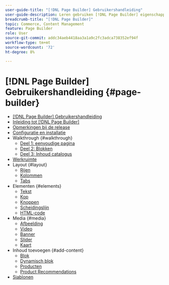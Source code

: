 ```yaml
---
user-guide-title: "[!DNL Page Builder] Gebruikershandleiding"
user-guide-description: Leren gebruiken [!DNL Page Builder] eigenschappen om inhoud-rijke pagina's met douanelay-outs tot stand te brengen die uw visueel het vertellen verbeteren, en klantenovereenkomst en loyaliteit drijven.
breadcrumb-title: "[!DNL Page Builder]"
topic: Commerce, Content Management
feature: Page Builder
role: User
source-git-commit: addc34aeb4418aa3a1a9c2fc3adca738352ef94f
workflow-type: tm+mt
source-wordcount: '72'
ht-degree: 8%

---
```



# [!DNL Page Builder] Gebruikershandleiding {#page-builder}

- [[!DNL Page Builder] Gebruikershandleiding](guide-overview.md)
- [Inleiding tot [!DNL Page Builder]](introduction.md)
- [Opmerkingen bij de release](release-notes.md)
- [Configuratie en installatie](setup.md)
- Walkthrough {#walkthrough}
   - [Deel 1: eenvoudige pagina](1-simple-page.md)
   - [Deel 2: Blokken](2-blocks.md)
   - [Deel 3: Inhoud catalogus](3-catalog-content.md)
- [Werkruimte](workspace.md)
- Layout {#layout}
   - [Rijen](row.md)
   - [Kolommen](column.md)
   - [Tabs](tabs.md)
- Elementen {#elements}
   - [Tekst](text.md)
   - [Kop](heading.md)
   - [Knoppen](buttons.md)
   - [Scheidingslijn](divider.md)
   - [HTML-code](html-code.md)
- Media {#media}
   - [Afbeelding](image.md)
   - [Video](video.md)
   - [Banner](banner.md)
   - [Slider](slider.md)
   - [Kaart](map.md)
- Inhoud toevoegen {#add-content}
   - [Blok](block.md)
   - [Dynamisch blok](dynamic-block.md)
   - [Producten](products.md)
   - [Product Recommendations](recommendations.md)
- [Sjablonen](templates.md)
